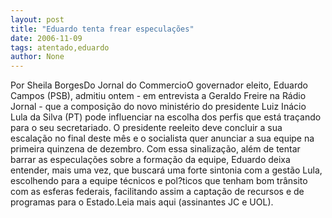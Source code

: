 ```yaml
---
layout: post
title: "Eduardo tenta frear especulações"
date: 2006-11-09
tags: atentado,eduardo
author: None
---
```

Por Sheila BorgesDo Jornal do CommercioO governador eleito, Eduardo Campos (PSB), admitiu ontem - em entrevista a Geraldo Freire na Rádio Jornal - que a composição do novo ministério do presidente Luiz Inácio Lula da Silva (PT) pode influenciar na escolha dos perfis que está traçando para o seu secretariado. O presidente reeleito deve concluir a sua escalação no final deste mês e o socialista quer anunciar a sua equipe na primeira quinzena de dezembro. Com essa sinalização, além de tentar barrar as especulações sobre a formação da equipe, Eduardo deixa entender, mais uma vez, que buscará uma forte sintonia com a gestão Lula, escolhendo para a equipe técnicos e pol?ticos que tenham bom trânsito com as esferas federais, facilitando assim a captação de recursos e de programas para o Estado.Leia mais aqui (assinantes JC e UOL). 